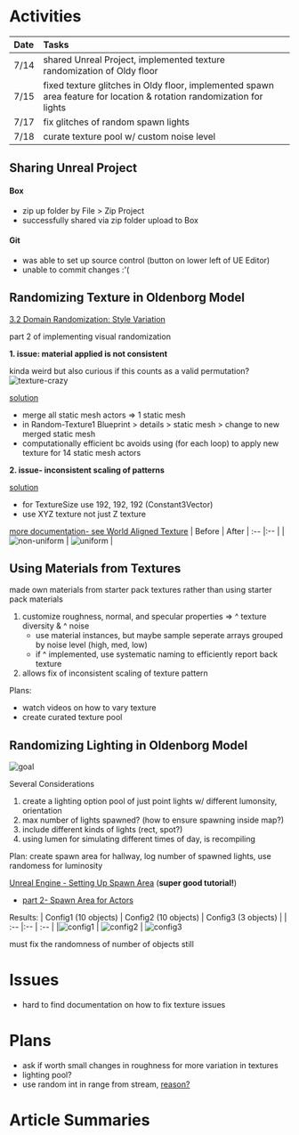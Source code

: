 # Activities
| Date | Tasks
| :--        |:--   |
| 7/14 | shared Unreal Project, implemented texture randomization of Oldy floor |
| 7/15 | fixed texture glitches in Oldy floor, implemented spawn area feature for location & rotation randomization for lights |
| 7/17 |  fix glitches of random spawn lights |
| 7/18 | curate texture pool w/ custom noise level |

## Sharing Unreal Project
#### Box
+ zip up folder by File > Zip Project
+ successfully shared via zip folder upload to Box

#### Git
+ was able to set up source control (button on lower left of UE Editor)
+ unable to commit changes :'(

## Randomizing Texture in Oldenborg Model 
[3.2 Domain Randomization: Style Variation](https://arxiv.org/pdf/1811.05939v1.pdf)

part 2 of implementing visual randomization

**1. issue: material applied is not consistent**

kinda weird but also curious if this counts as a valid permutation?
![texture-crazy](texture-mismatch.png)

[solution](https://docs.unrealengine.com/5.0/en-US/merging-actors-in-unreal-engine/#:~:text=Merging%20Static%20Meshes%20in%20your%20scene%20is%20handled,your%20level%20that%20your%20would%20like%20to%20merge)
+ merge all static mesh actors => 1 static mesh
+ in Random-Texture1 Blueprint > details > static mesh > change to new merged static mesh
+ computationally efficient bc avoids using (for each loop) to apply new texture for 14 static mesh actors

**2. issue- inconsistent scaling of patterns**

[solution](https://docs.unrealengine.com/5.0/Images/designing-visuals-rendering-and-graphics/materials/material-functions/reference/texturing-functions/WorldAlignedTexture_Demo.webp)
+ for TextureSize use 192, 192, 192 (Constant3Vector)
+ use XYZ texture not just Z texture

[more documentation- see World Aligned Texture](https://docs.unrealengine.com/5.0/en-US/texturing-material-functions-in-unreal-engine/)
| Before | After
| :--        |:--   |
| ![non-uniform](before-uniform-texture.png) | ![uniform](uniform-floor-texture.png) |

## Using Materials from Textures
made own materials from starter pack textures rather than using starter pack materials

1. customize roughness, normal, and specular properties => ^ texture diversity & ^ noise
    + use material instances, but maybe sample seperate arrays grouped by noise level (high, med, low)
    + if ^ implemented, use systematic naming to efficiently report back texture
2. allows fix of inconsistent scaling of texture pattern

Plans:
+ watch videos on how to vary texture
+ create curated texture pool

## Randomizing Lighting in Oldenborg Model
![goal](lighting-random-text.png)

Several Considerations
1. create a lighting option pool of just point lights w/ different lumonsity, orientation
2. max number of lights spawned? (how to ensure spawning inside map?)
3. include different kinds of lights (rect, spot?)
4. using lumen for simulating different times of day, is recompiling

Plan:
create spawn area for hallway, log number of spawned lights, use randomess for luminosity

[Unreal Engine - Setting Up Spawn Area](https://www.youtube.com/watch?v=izjU-d5f0GY) (**super good tutorial!**)

+ [part 2- Spawn Area for Actors](https://www.youtube.com/watch?v=HSgvNF9Rq4Y&t=136s)

Results:
| Config1 (10 objects) | Config2 (10 objects) | Config3 (3 objects) |
| :--        |:--   | :--   |
|![config1](spawn-config1.png) | ![config2](spawn-config2.png) | ![config3](spawn-config3.png)

must fix the randomness of number of objects still

# Issues
+ hard to find documentation on how to fix texture issues

# Plans
+ ask if worth small changes in roughness for more variation in textures
+ lighting pool?
+ use random int in range from stream, [reason?](https://youtu.be/izjU-d5f0GY?t=424)

# Article Summaries
